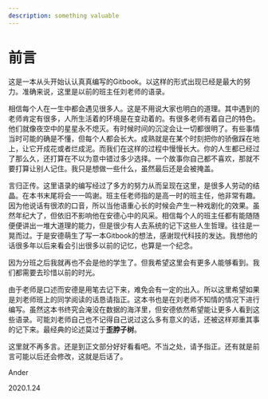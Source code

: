 ```yaml
---
description: something valuable
---
```


# 前言

这是一本从头开始认认真真编写的Gitbook。以这样的形式出现已经是最大的努力。准确来说，这里是以前的班主任刘老师的语录。

相信每个人在一生中都会遇见很多人。这是不用说大家也明白的道理。其中遇到的老师肯定有很多，人所生活着的环境是在变动着的。有很多老师有着自己的特色。他们就像夜空中的星星永不熄灭。有时候时间的沉淀会让一切都很明了。有些事情当时可能的确是不懂，但每个人都会长大。成熟就是在某个时刻把你的骄傲踩在地上，让它开成花或者烂成泥。而我们在这样的过程中慢慢长大。你的人生都已经过了那么久，还打算在不以为意中错过多少选择。一个故事你自己都不喜欢，那就不要打算让别人记住。我只是想做一些什么，虽然最后还是会被掩盖。

言归正传。这里语录的编写经过了多方的努力从而呈现在这里，是很多人劳动的结晶。在本书末尾将会一一鸣谢。班主任老师指的是高一时的班主任，他非常有趣。因为他说话有很浓的口音，所以当他语重心长的时候会产生一种戏剧化的效果。虽然年纪大了，但依旧不影响他在安德心中的风采。相信每个人的班主任都有能随随便便讲出一堆大道理的能力，但是很少有人去系统的记下这些人生哲理。往往是一晃而过。于是安德萌生了写一本Gitbook的想法，感谢现代科技的发达。我想他的话很多年以后来看会引出很多以前的记忆，也算是一个纪念。

因为分班之后我就再也不会是他的学生了。但我希望这里会有更多人能够看到。我们都需要去珍惜以前的时光。

由于老师是口述而安德是用笔去记下来，难免会有一定的出入。所以这里希望如果是刘老师班上的同学阅读的话恳请指正。这本书也是在刘老师不知情的情况下进行编写。虽然这本书终究会淹没在数据的海洋里，但安德依然希望能让更多人看到这些语录。可能刘老师自己也不记得自己说过这么多有意义的话，还被这样郑重其事的记下来。最经典的论述莫过于**歪脖子树**。

这里就不再多言。还是到正文部分好好看看吧。不当之处，请予指正。还有就是前言可能以后还会修改，这就是后话了。

Ander

2020.1.24

